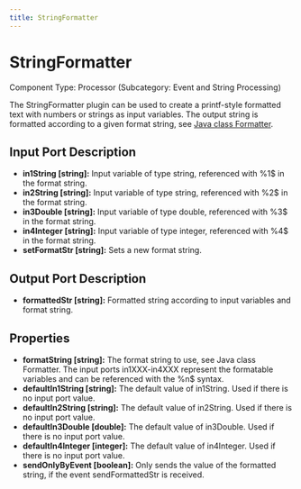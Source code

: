 ```yaml
---
title: StringFormatter
---
```


# StringFormatter

Component Type: Processor (Subcategory: Event and String Processing)

The StringFormatter plugin can be used to create a printf-style formatted text with numbers or strings as input variables. The output string is formatted according to a given format string, see [Java class Formatter](https://docs.oracle.com/javase/7/docs/api/java/util/Formatter.html).

## Input Port Description

- **in1String \[string\]:** Input variable of type string, referenced with %1\$ in the format string.
- **in2String \[string\]:** Input variable of type string, referenced with %2\$ in the format string.
- **in3Double \[string\]:** Input variable of type double, referenced with %3\$ in the format string.
- **in4Integer \[string\]:** Input variable of type integer, referenced with %4\$ in the format string.
- **setFormatStr \[string\]:** Sets a new format string.

## Output Port Description

- **formattedStr \[string\]:** Formatted string according to input variables and format string.

## Properties

- **formatString \[string\]:** The format string to use, see Java class Formatter. The input ports in1XXX-in4XXX represent the formatable variables and can be referenced with the %n\$ syntax.
- **defaultIn1String \[string\]:** The default value of in1String. Used if there is no input port value.
- **defaultIn2String \[string\]:** The default value of in2String. Used if there is no input port value.
- **defaultIn3Double \[double\]:** The default value of in3Double. Used if there is no input port value.
- **defaultIn4Integer \[integer\]:** The default value of in4Integer. Used if there is no input port value.
- **sendOnlyByEvent \[boolean\]:** Only sends the value of the formatted string, if the event sendFormattedStr is received.
